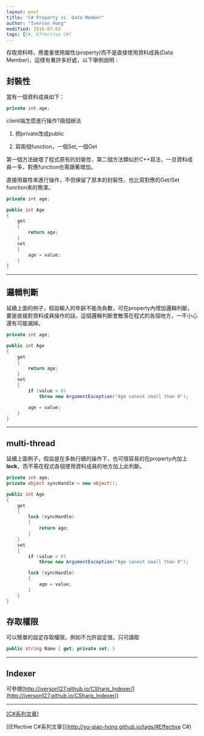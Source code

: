 ```yaml
---
layout: post
title: "C# Property vs. Data Member"
author: "Iverson Hong"
modified: 2016-07-03
tags: [C#, Effective C#]
---
```


存取資料時，應盡量使用屬性(property)而不是直接使用資料成員(Data Member)，這樣有著許多好處，以下舉例說明：

## 封裝性 ##

當有一個資料成員如下：

~~~csharp
private int age;
~~~

client端怎麼進行操作?兩個辦法

1. 把private改成public

2. 寫兩個function，一個Set,一個Get

第一個方法破壞了程式原有的封裝性，第二個方法類似於C++寫法，一旦資料成員一多，對應function也需跟著增加。

直接用屬性來進行操作，不但保留了原本的封裝性，也比寫對應的Get/Set function來的簡潔。

~~~csharp
private int age;

public int Age 
{
    get 
    {
        return age;
    }
    set 
    { 
        age = value;
    }
}
~~~

----------

## 邏輯判斷 ##

延續上面的例子，假設輸入的年齡不能為負數，可在property內增加邏輯判斷，要是直接對資料成員操作的話，這個邏輯判斷會散落在程式的各個地方，一不小心還有可能漏掉。

~~~csharp
private int age;

public int Age 
{
    get 
    {
        return age;
    }
    set 
    {
        if (value < 0)
            throw new ArgumentException("Age cannot small than 0");

        age = value;
    }
}
~~~

----------

## multi-thread ##

延續上面例子，假設是在多執行續的操作下，也可很容易的在property內加上**lock**，而不需在程式各個使用資料成員的地方加上此判斷。

~~~csharp
private int age;
private object syncHandle = new object();

public int Age 
{
    get 
    {
        lock (syncHandle)
        {
            return age;
        }
    }
    set 
    {
        if (value < 0)
            throw new ArgumentException("Age cannot small than 0");

        lock (syncHandle)
        {
            age = value;
        }
    }
}
~~~

## 存取權限 ##

可以簡單的設定存取權限，例如不允許設定值，只可讀取

~~~csharp
public string Name { get; private set; }
~~~

----------

## Indexer ##

可參閱[http://iverson127.github.io/CSharp_Indexer/](http://iverson127.github.io/CSharp_Indexer/)

----------

[[C#系列文章]](http://yu-qiao-hong.github.io/tags/#C#)

[[Effective C#系列文章]](http://yu-qiao-hong.github.io/tags/#Effective C#)